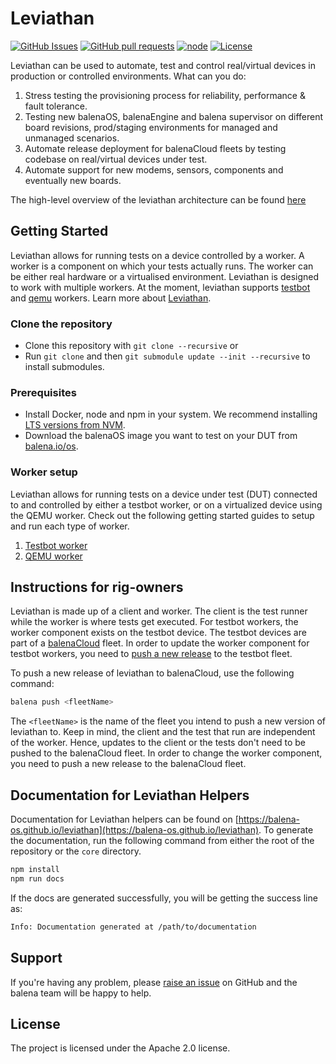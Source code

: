 # Leviathan

[![GitHub Issues](https://img.shields.io/github/issues/balena-io/leviathan.svg)](https://github.com/balena-io/leviathan/issues)
[![GitHub pull requests](https://img.shields.io/github/issues-pr/balena-io/leviathan.svg)](https://github.com/balena-io/leviathan/pulls)
[![node](https://img.shields.io/badge/node-v12.0.0-green.svg)](https://nodejs.org/download/release/v12.0.0/)
[![License](https://img.shields.io/badge/license-APACHE%202.0-blue.svg)](https://opensource.org/licenses/Apache-2.0)

Leviathan can be used to automate, test and control real/virtual devices in production or controlled environments. What can you do:

1. Stress testing the provisioning process for reliability, performance & fault tolerance.
2. Testing new balenaOS, balenaEngine and balena supervisor on different board revisions, prod/staging environments for managed and unmanaged scenarios.
3. Automate release deployment for balenaCloud fleets by testing codebase on real/virtual devices under test.
4. Automate support for new modems, sensors, components and eventually new boards.


The high-level overview of the leviathan architecture can be found [here](./documentation/architecture.md)

## Getting Started

Leviathan allows for running tests on a device controlled by a worker. A worker is a component on which your tests actually runs. The worker can be either real hardware or a virtualised environment. Leviathan is designed to work with multiple workers. At the moment, leviathan supports [testbot][quickstart-testbot] and [qemu][quickstart-qemu] workers. Learn more about [Leviathan](https://balena-os.github.io/leviathan/pages/Getting-Started/learn-more.html).

### Clone the repository

- Clone this repository with `git clone --recursive` or
- Run `git clone` and then `git submodule update --init --recursive` to install submodules.

### Prerequisites

- Install Docker, node and npm in your system. We recommend installing [LTS versions from NVM](https://github.com/nvm-sh/nvm#install--update-script).
- Download the balenaOS image you want to test on your DUT from [balena.io/os](https://balena.io/os#download).

### Worker setup

Leviathan allows for running tests on a device under test (DUT) connected to and controlled by either a testbot worker, or on a virtualized device using the QEMU worker. Check out the following getting started guides to setup and run each type of worker.

1. [Testbot worker][quickstart-testbot]
2. [QEMU worker][quickstart-qemu]

## Instructions for rig-owners

Leviathan is made up of a client and worker. The client is the test runner while the worker is where tests get executed. For testbot workers, the worker component exists on the testbot device. The testbot devices are part of a [balenaCloud](https://balena.io) fleet. In order to update the worker component for testbot workers, you need to [push a new release](https://www.balena.io/docs/learn/deploy/deployment/) to the testbot fleet.

To push a new release of leviathan to balenaCloud, use the following command:

```bash
balena push <fleetName>
```

The `<fleetName>` is the name of the fleet you intend to push a new version of leviathan to. Keep in mind, the client and the test that run are independent of the worker. Hence, updates to the client or the tests don't need to be pushed to the balenaCloud fleet. In order to change the worker component, you need to push a new release to the balenaCloud fleet.

## Documentation for Leviathan Helpers

Documentation for Leviathan helpers can be found on [https://balena-os.github.io/leviathan](https://balena-os.github.io/leviathan). To generate the documentation, run the following command from either the root of the repository or the `core` directory.

```bash
npm install
npm run docs
```

If the docs are generated successfully, you will be getting the success line as:

```bash
Info: Documentation generated at /path/to/documentation
```

## Support

If you're having any problem, please [raise an issue][newissue] on GitHub and the balena team will be happy to help.

## License

The project is licensed under the Apache 2.0 license.

[issues]: https://github.com/balena-io/leviathan/issues
[newissue]: https://github.com/balena-io/leviathan/issues/new
[source]: https://github.com/balena-io/leviathan
[quickstart-qemu]: https://balena-os.github.io/leviathan/pages/Getting-Started/quickstart/quickstart-qemu.html
[quickstart-testbot]: https://balena-os.github.io/leviathan/pages/Getting-Started/quickstart/quickstart-testbot.html
